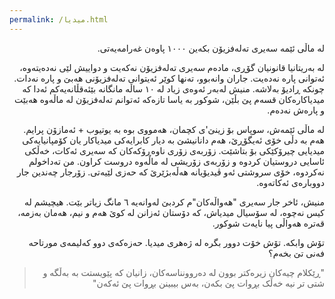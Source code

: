 ```yaml
---
permalink: /میدیا.html
---
```

<div dir="rtl">
لە ماڵی ئێمە سەیری تەلەفزیۆن بکەین ١٠٠٠ پاوەن غەرامەیەتی. 
<br/>

لە بەریتانیا قانونیان گۆڕی، مادەم سەیری تەلەفزیۆن نەکەیت و دواییش لێی نەدەیتەوە، ئەتوانی پارە نەدەیت. جاران وانەبوو، تەنها کوێر ئەیتوانی تەلەفزیۆنی هەبێ و پارە نەدات. چونکە ڕادیۆ بەلاشە. منیش لەبەر ئەوەی زیاد لە ١٠ ساڵە مانگانە بێئەقڵانەیەکم ئەدا کە میدیاکارەکان قسەم پێ بڵێن، شوکور بە یاسا تازەکە ئەتوانم تەلەفزیۆن لە ماڵەوە هەبێت و پارەش نەدەم.
<br/>

لە ماڵی ئێمەش، سوپاس بۆ زینێ'ی کچمان، هەمووی بوە بە یوتیوب + ئەمازۆن پرایم. هەم بە دڵی خۆی ئەیگۆڕێ، هەم دانانیشێ بە دیار کابرایەکی میدیاکار یان کۆمپانیایەکی میدیایی چیرۆکێکی بۆ بتاشێت. زۆربەی زۆری ناوەڕۆکەکان کە سەیری ئەکات، خەڵکی ئاسایی دروستیان کردوە و زۆربەی زۆریشی لە ماڵەوە دروست کراون. من تەداخولم نەکردوە، خۆی سروشتی ئەو ڤیدیۆیانە هەڵەبژێرێ کە حەزی لێیەتی. زۆرجار چەندین جار دووبارەی ئەکاتەوە.
<br/>

منیش، ئاخر جار سەیری "هەواڵەکان"م کردبێ لەوانەیە ٦ مانگ زیاتر بێت. هیچیشم لە کیس نەچوە، لە سۆسیال میدیاش، کە دۆستان ئەزانن لە کوێ هەم و نیم، هەمان بەزمە، قەترە هەواڵی پیا نایەت شوکور.
<br/>

تۆش وابکە. تۆش خۆت دوور بگرە لە ژەهری میدیا. حەزەکەی دوو کەلیمەی مورتاحە فەنی تێ بخەم؟ 
> "ڕێکلام چیەکان زیرەکتر بوون لە دەروونناسەکان، زانیان کە پێویستت بە بەڵگە و شتی تر نیە خەڵک بڕوات پێ بکەن، بەس بیبینن بڕوات پێ ئەکەن"

</div>